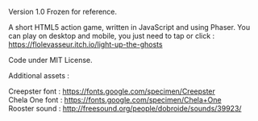 Version 1.0
Frozen for reference.

A short HTML5 action game, written in JavaScript and using Phaser.
You can play on desktop and mobile, you just need to tap or click : https://flolevasseur.itch.io/light-up-the-ghosts

Code under MIT License.

Additional assets :

  Creepster font : https://fonts.google.com/specimen/Creepster  
  Chela One font : https://fonts.google.com/specimen/Chela+One  
  Rooster sound : http://freesound.org/people/dobroide/sounds/39923/

